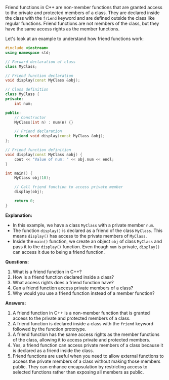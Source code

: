 Friend functions in C++ are non-member functions that are granted access to the private and protected members of a class. They are declared inside the class with the `friend` keyword and are defined outside the class like regular functions. Friend functions are not members of the class, but they have the same access rights as the member functions.

Let's look at an example to understand how friend functions work:

```cpp
#include <iostream>
using namespace std;

// Forward declaration of class
class MyClass;

// Friend function declaration
void display(const MyClass &obj);

// Class definition
class MyClass {
private:
    int num;

public:
    // Constructor
    MyClass(int n) : num(n) {}

    // Friend declaration
    friend void display(const MyClass &obj);
};

// Friend function definition
void display(const MyClass &obj) {
    cout << "Value of num: " << obj.num << endl;
}

int main() {
    MyClass obj(10);

    // Call friend function to access private member
    display(obj);

    return 0;
}
```

**Explanation:**
- In this example, we have a class `MyClass` with a private member `num`.
- The function `display()` is declared as a friend of the class `MyClass`. This means `display()` has access to the private members of `MyClass`.
- Inside the `main()` function, we create an object `obj` of class `MyClass` and pass it to the `display()` function. Even though `num` is private, `display()` can access it due to being a friend function.

**Questions:**
1. What is a friend function in C++?
2. How is a friend function declared inside a class?
3. What access rights does a friend function have?
4. Can a friend function access private members of a class?
5. Why would you use a friend function instead of a member function?

**Answers:**
1. A friend function in C++ is a non-member function that is granted access to the private and protected members of a class.
2. A friend function is declared inside a class with the `friend` keyword followed by the function prototype.
3. A friend function has the same access rights as the member functions of the class, allowing it to access private and protected members.
4. Yes, a friend function can access private members of a class because it is declared as a friend inside the class.
5. Friend functions are useful when you need to allow external functions to access the private members of a class without making those members public. They can enhance encapsulation by restricting access to selected functions rather than exposing all members as public.